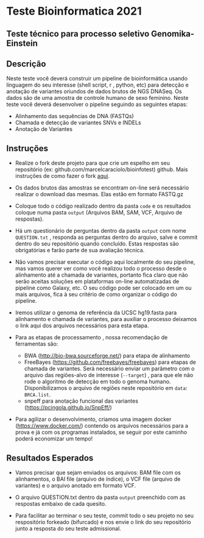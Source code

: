 # Teste Bioinformatica 2021

## Teste técnico para processo seletivo Genomika-Einstein

Descrição
---------

Neste teste você deverá construir um pipeline de bioinformática usando linguagem do seu interesse (shell script, r , python, etc) para detecção e anotação de variantes oriundos de dados brutos de NGS DNASeq.  Os dados são de uma amostra de controle humano de sexo feminino. Neste teste você deverá desenvolver o pipeline seguindo as seguintes etapas:

 - Alinhamento das sequências de DNA (FASTQs)
 - Chamada e detecção de variantes SNVs e INDELs
 - Anotação de Variantes
 

Instruções
----------

- Realize o fork deste projeto para que crie um espelho em seu repositório (ex: github.com/marcelcaraciolo/bioinfotest) github. Mais instruções de como fazer o fork [aqui](https://docs.github.com/pt/free-pro-team@latest/github/getting-started-with-github/fork-a-repo).

- Os dados brutos das amostras se encontram on-line será necessário realizar o download das mesmas. Elas estão em formato FASTQ.gz

- Coloque todo o código realizado dentro da pasta `code` e os resultados coloque numa pasta `output` (Arquivos BAM, SAM, VCF, Arquivo de respostas).

- Há um questionário de perguntas dentro da pasta `output` com nome `QUESTION.txt` , responda as perguntas dentro do arquivo, salve e commit dentro do seu repositório quando concluído. Estas respostas são obrigatórias e farão parte de sua avaliação técnica.

- Não vamos precisar executar o código aqui localmente do seu pipeline, mas vamos querer ver como você realizou todo o processo desde o alinhamento até a chamada de variantes, portanto fica claro que não serão aceitas soluções em plataformas on-line automatizadas de pipeline como Galaxy, etc. O seu código pode ser colocado em um ou mais arquivos, fica à seu critério de como organizar o código do pipeline.

- Iremos utilizar o genoma de referência da UCSC hg19.fasta para alinhamento e chamada de variantes, para auxiliar o processo deixamos o link aqui dos arquivos necessários para esta etapa.

- Para as etapas de processamento , nossa recomendação de ferramentas são:

  -  BWA (http://bio-bwa.sourceforge.net/) para etapa de alinhamento
  -  FreeBayes (https://github.com/freebayes/freebayes) para etapas de chamada de variantes. Será necessário enviar um parâmetro com o arquivo das regiões-alvo de interesse (``--target``) , para que ele não rode o algoritmo de detecção em todo o genoma humano.  Disponibilizamos o arquivo de regiões neste repositório em ``data``: ``BRCA.list``.
  - snpeff para anotação funcional das variantes (https://pcingola.github.io/SnpEff/)
  
 - Para agilizar o desenvolvimento, criamos uma imagem docker (https://www.docker.com/) contendo os arquivos necessários para a prova e já com os programas instalados, se seguir por este caminho poderá economizar um tempo!
 

  
Resultados Esperados
--------------------

- Vamos precisar que sejam enviados os arquivos: BAM file com os alinhamentos, o BAI file (arquivo de índice), o VCF file (arquivo de variantes) e o arquivo anotado em formato VCF.

- O arquivo QUESTION.txt dentro da pasta ``output`` preenchido com as respostas embaixo de cada quesito. 

- Para facilitar ao terminar o seu teste, commit todo o seu projeto no seu respositório forkeado (bifurcado) e nos envie o link do seu repositório junto a resposta do seu teste admissional.
